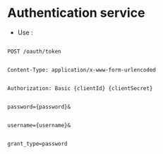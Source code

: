 # Authentication service

* Use : <br> 
<code>
POST /oauth/token
<br>
Content-Type: application/x-www-form-urlencoded
<br>
Authorization: Basic {clientId} {clientSecret}
<br>
password={password}&
<br>
username={username}&
<br>
grant_type=password
</code>
